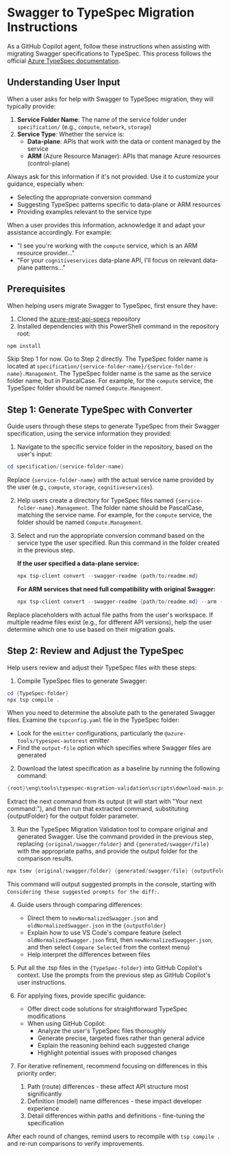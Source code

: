 # Swagger to TypeSpec Migration Instructions
 
As a GitHub Copilot agent, follow these instructions when assisting with migrating Swagger specifications to TypeSpec. This process follows the official [Azure TypeSpec documentation](https://azure.github.io/typespec-azure/docs/migrate-swagger/01-get-started/).

## Understanding User Input

When a user asks for help with Swagger to TypeSpec migration, they will typically provide:

1. **Service Folder Name**: The name of the service folder under `specification/` (e.g., `compute`, `network`, `storage`)
2. **Service Type**: Whether the service is:
   - **Data-plane**: APIs that work with the data or content managed by the service
   - **ARM** (Azure Resource Manager): APIs that manage Azure resources (control-plane)

Always ask for this information if it's not provided. Use it to customize your guidance, especially when:
- Selecting the appropriate conversion command
- Suggesting TypeSpec patterns specific to data-plane or ARM resources
- Providing examples relevant to the service type

When a user provides this information, acknowledge it and adapt your assistance accordingly. For example:
- "I see you're working with the `compute` service, which is an ARM resource provider..."
- "For your `cognitiveservices` data-plane API, I'll focus on relevant data-plane patterns..."

## Prerequisites

When helping users migrate Swagger to TypeSpec, first ensure they have:

1. Cloned the [azure-rest-api-specs](https://github.com/Azure/azure-rest-api-specs) repository
2. Installed dependencies with this PowerShell command in the repository root:

```powershell
npm install
```

Skip Step 1 for now. Go to Step 2 directly. The TypeSpec folder name is located at `specification/{service-folder-name}/{service-folder-name}.Management`. The TypeSpec folder name is the same as the service folder name, but in PascalCase. For example, for the `compute` service, the TypeSpec folder should be named `Compute.Management`.

## Step 1: Generate TypeSpec with Converter

Guide users through these steps to generate TypeSpec from their Swagger specification, using the service information they provided:

1. Navigate to the specific service folder in the repository, based on the user's input:

```powershell
cd specification/{service-folder-name}
```

Replace `{service-folder-name}` with the actual service name provided by the user (e.g., `compute`, `storage`, `cognitiveservices`).

2. Help users create a directory for TypeSpec files named `{service-folder-name}.Management`. The folder name should be PascalCase, matching the service name. For example, for the `compute` service, the folder should be named `Compute.Management`.

3. Select and run the appropriate conversion command based on the service type the user specified. Run this command in the folder created in the previous step.

   **If the user specified a data-plane service:**
   ```powershell
   npx tsp-client convert --swagger-readme {path/to/readme.md}
   ```

   **For ARM services that need full compatibility with original Swagger:**
   ```powershell
   npx tsp-client convert --swagger-readme {path/to/readme.md} --arm --fully-compatible
   ```

Replace placeholders with actual file paths from the user's workspace. If multiple readme files exist (e.g., for different API versions), help the user determine which one to use based on their migration goals.

## Step 2: Review and Adjust the TypeSpec

Help users review and adjust their TypeSpec files with these steps:

1. Compile TypeSpec files to generate Swagger:

```powershell
cd {TypeSpec-folder}
npx tsp compile .
```

When you need to determine the absolute path to the generated Swagger files. Examine the `tspconfig.yaml` file in the TypeSpec folder:
   - Look for the `emitter` configurations, particularly the `@azure-tools/typespec-autorest` emitter
   - Find the `output-file` option which specifies where Swagger files are generated

2. Download the latest specification as a baseline by running the following command:

```powershell
{root}\eng\tools\typespec-migration-validation\scripts\download-main.ps1 {absolute/path/to/generated/swagger}
```
Extract the next command from its output (it will start with "Your next command:"), and then run that extracted command, substituting {outputFolder} for the output folder parameter.

3. Run the TypeSpec Migration Validation tool to compare original and generated Swagger. Use the command provided in the previous step, replacing `{original/swagger/folder}` and `{generated/swagger/file}` with the appropriate paths, and provide the output folder for the comparison results.

```powershell
npx tsmv {original/swagger/folder} {generated/swagger/file} {outputFolder}
```
This command will output suggested prompts in the console, starting with `Considering these suggested prompts for the diff:`.

4. Guide users through comparing differences:
   - Direct them to `newNormalizedSwagger.json` and `oldNormalizedSwagger.json` in the `{outputFolder}`
   - Explain how to use VS Code's compare feature (select `oldNormalizedSwagger.json` first, then `newNormalizedSwagger.json`, and then select `Compare Selected` from the context menu)
   - Help interpret the differences between files

5. Put all the .tsp files in the `{TypeSpec-folder}` into GitHub Copilot's context. Use the prompts from the previous step as GitHub Copilot's user instructions.

6. For applying fixes, provide specific guidance:
   - Offer direct code solutions for straightforward TypeSpec modifications
   - When using GitHub Copilot:
     - Analyze the user's TypeSpec files thoroughly
     - Generate precise, targeted fixes rather than general advice
     - Explain the reasoning behind each suggested change
     - Highlight potential issues with proposed changes

7. For iterative refinement, recommend focusing on differences in this priority order:
   1. Path (route) differences - these affect API structure most significantly
   2. Definition (model) name differences - these impact developer experience
   3. Detail differences within paths and definitions - fine-tuning the specification

After each round of changes, remind users to recompile with `tsp compile .` and re-run comparisons to verify improvements.
